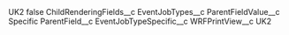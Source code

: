 <?xml version="1.0" encoding="UTF-8"?>
<CustomMetadata xmlns="http://soap.sforce.com/2006/04/metadata" xmlns:xsi="http://www.w3.org/2001/XMLSchema-instance" xmlns:xsd="http://www.w3.org/2001/XMLSchema">
    <label>UK2</label>
    <protected>false</protected>
    <values>
        <field>ChildRenderingFields__c</field>
        <value xsi:type="xsd:string">EventJobTypes__c</value>
    </values>
    <values>
        <field>ParentFieldValue__c</field>
        <value xsi:type="xsd:string">Specific</value>
    </values>
    <values>
        <field>ParentField__c</field>
        <value xsi:type="xsd:string">EventJobTypeSpecific__c</value>
    </values>
    <values>
        <field>WRFPrintView__c</field>
        <value xsi:type="xsd:string">UK2</value>
    </values>
</CustomMetadata>
